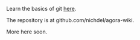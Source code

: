 Learn the basics of git [here](https://git-scm.com/book/en/v2).

The repository is at github.com/nichdel/agora-wiki.

More here soon.